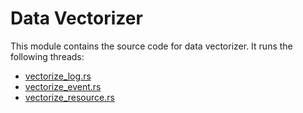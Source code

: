 # Data Vectorizer

This module contains the source code for data vectorizer. It runs the following threads:

- [vectorize_log.rs](./src/vectorize/vectorize_class.rs)
- [vectorize_event.rs](./src/vectorize/vectorize_event.rs)
- [vectorize_resource.rs](./src/vectorize/vectorize_resource.rs)
